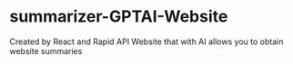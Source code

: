 # summarizer-GPTAI-Website
Created by React and Rapid API
Website that with AI allows you to obtain website summaries
